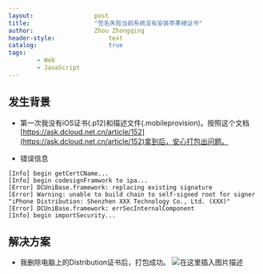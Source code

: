 ```yaml
---
layout:					post
title:					"签名失败当前系统没有安装苹果根证书"
author:					Zhou Zhongqing
header-style:				text
catalog:					true
tags:
		- Web
		- JavaScript
---
```

## 发生背景
- 第一次我没有iOS证书(.p12)和描述文件(.mobileprovision)。按照这个文档[https://ask.dcloud.net.cn/article/152](https://ask.dcloud.net.cn/article/152)拿到后，安心打包出问题。

- 错误信息
```
[Info] begin getCertCName...
[Info] begin codesignFramwork to ipa...
[Error] DCUniBase.framework: replacing existing signature
[Error] Warning: unable to build chain to self-signed root for signer "iPhone Distribution: Shenzhen XXX Technology Co., Ltd. (XXX)"
[Error] DCUniBase.framework: errSecInternalComponent
[Info] begin importSecurity...
```

## 解决方案
- 我删除电脑上的Distribution证书后，打包成功。
![在这里插入图片描述](https://i-blog.csdnimg.cn/blog_migrate/c5a1072ce193b791d905f263a59bccc4.png)
